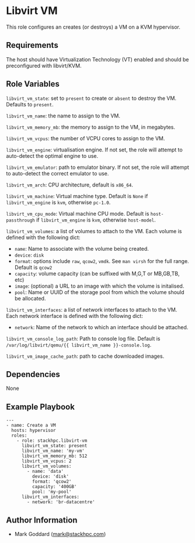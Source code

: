 Libvirt VM
==========

This role configures an creates (or destroys) a VM on a KVM hypervisor.

Requirements
------------

The host should have Virtualization Technology (VT) enabled and should
be preconfigured with libvirt/KVM.

Role Variables
--------------

`libvirt_vm_state`: set to `present` to create or `absent` to destroy the VM.
Defaults to `present`.

`libvirt_vm_name`: the name to assign to the VM.

`libvirt_vm_memory_mb`: the memory to assign to the VM, in megabytes.

`libvirt_vm_vcpus`: the number of VCPU cores to assign to the VM.

`libvirt_vm_engine`: virtualisation engine. If not set, the role will attempt
to auto-detect the optimal engine to use.

`libvirt_vm_emulator`: path to emulator binary. If not set, the role will
attempt to auto-detect the correct emulator to use.

`libvirt_vm_arch`: CPU architecture, default is `x86_64`.

`libvirt_vm_machine`: Virtual machine type. Default is `None` if
`libvirt_vm_engine` is `kvm`, otherwise `pc-1.0`.

`libvirt_vm_cpu_mode`: Virtual machine CPU mode. Default is `host-passthrough`
if `libvirt_vm_engine` is `kvm`, otherwise `host-model`.

`libvirt_vm_volumes`: a list of volumes to attach to the VM.  Each volume is
defined with the following dict:
- `name`: Name to associate with the volume being created.
- `device`: `disk` 
- `format`: options include `raw`, `qcow2`, `vmdk`.  See `man virsh` for the
full range.  Default is `qcow2` 
- `capacity`: volume capacity (can be suffixed with M,G,T or MB,GB,TB, etc)
- `image`: (optional) a URL to an image with which the volume is initalised.
- `pool`: Name or UUID of the storage pool from which the volume should be
allocated.

`libvirt_vm_interfaces`: a list of network interfaces to attach to the VM.
Each network interface is defined with the following dict:
- `network`: Name of the network to which an interface should be attached.

`libvirt_vm_console_log_path`: Path to console log file. Default is
`/var/log/libvirt/qemu/{{ libvirt_vm_name }}-console.log`.

`libvirt_vm_image_cache_path`: path to cache downloaded images.

Dependencies
------------

None

Example Playbook
----------------

    ---
    - name: Create a VM
      hosts: hypervisor
      roles:
        - role: stackhpc.libvirt-vm
          libvirt_vm_state: present
          libvirt_vm_name: 'my-vm'
          libvirt_vm_memory_mb: 512
          libvirt_vm_vcpus: 2
          libvirt_vm_volumes:
            - name: 'data'
              device: 'disk'
              format: 'qcow2'
              capacity: '400GB'
              pool: 'my-pool'
          libvirt_vm_interfaces:
            - network: 'br-datacentre'

Author Information
------------------

- Mark Goddard (<mark@stackhpc.com>)
